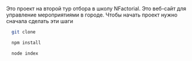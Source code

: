 Это проект на второй тур отбора в школу NFactorial.
Это веб-сайт для управление мероприятиями в городе.
Чтобы начать проект нужно сначала сделать эти шаги
```bash
  git clone 
```
```bash
  npm install
```
```bash
  node index
```
